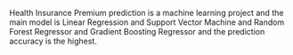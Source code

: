 Health Insurance Premium prediction is a machine learning project and the main model is Linear Regression and Support Vector Machine and Random Forest Regressor and Gradient Boosting Regressor and the prediction accuracy is the highest.
